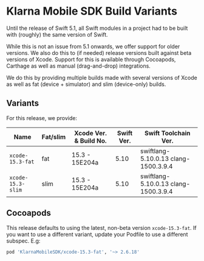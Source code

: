 # Klarna Mobile SDK Build Variants

Until the release of Swift 5.1, all Swift modules in a project had to be built with (roughly) the
same version of Swift.

While this is not an issue from 5.1 onwards, we offer support for older versions. We also do this
to (if needed) release versions built against beta versions of Xcode. Support for this is available
through Cocoapods, Carthage as well as manual (drag-and-drop) integrations.

We do this by providing multiple builds made with several versions of Xcode as well as fat (device +
simulator) and slim (device-only) builds.

## Variants

For this release, we provide:

| Name | Fat/slim | Xcode Ver. & Build No. | Swift Ver. | Swift Toolchain Ver. |
| ---- | -------- | ---------------------------- | ---------- | -------------------- |
| `xcode-15.3-fat` | fat | 15.3 - 15E204a | 5.10| swiftlang-5.10.0.13 clang-1500.3.9.4 |
| `xcode-15.3-slim` | slim | 15.3 - 15E204a | 5.10| swiftlang-5.10.0.13 clang-1500.3.9.4 |


## Cocoapods

This release defaults to using the latest, non-beta version `xcode-15.3-fat`. If you
want to use a different variant, update your Podfile to use a different subspec. E.g:


```ruby
pod 'KlarnaMobileSDK/xcode-15.3-fat', '~> 2.6.18'
```

